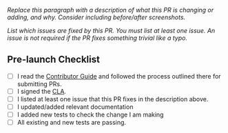 *Replace this paragraph with a description of what this PR is changing or adding, and why. Consider including before/after screenshots.*

*List which issues are fixed by this PR. You must list at least one issue. An issue is not required if the PR fixes something trivial like a typo.*

## Pre-launch Checklist

- [ ] I read the [Contributor Guide] and followed the process outlined there for submitting PRs.
- [ ] I signed the [CLA].
- [ ] I listed at least one issue that this PR fixes in the description above.
- [ ] I updated/added relevant documentation
- [ ] I added new tests to check the change I am making
- [ ] All existing and new tests are passing.

<!-- Links -->
[Contributor Guide]: https://github.com/googlemaps/react-native-navigation-sdk/blob/main/CONTRIBUTING.md
[CLA]: https://cla.developers.google.com/